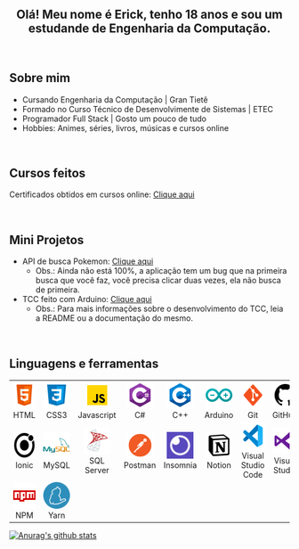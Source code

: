 <h2 align="center">
Olá! Meu nome é Erick, tenho 18 anos e sou um estudande de Engenharia da Computação.
</h2>

<br>

<h2>Sobre mim</h2>
<ul>
    <li>Cursando Engenharia da Computação | Gran Tietê</li>
    <li>Formado no Curso Técnico de Desenvolvimente de Sistemas | ETEC</li>
    <li>Programador Full Stack | Gosto um pouco de tudo</li>
    <li>Hobbies: Animes, séries, livros, músicas e cursos online</li>
</ul>

<br>

<h2>Cursos feitos</h2>

Certificados obtidos em cursos online: [Clique aqui](https://github.com/ErickG123/ErickG123/tree/master/.github/certificates)

<br>

<h2>Mini Projetos</h2>

- API de busca Pokemon: [Clique aqui](https://erickg123.github.io/apipokemon.github.io/)
    - Obs.: Ainda não está 100%, a aplicação tem um bug que na primeira busca que você faz, você precisa clicar duas vezes, ela não busca de primeira.
- TCC feito com Arduino: [Clique aqui](https://github.com/ErickG123/projetoTCC)
    - Obs.: Para mais informações sobre o desenvolvimento do TCC, leia a README ou a documentação do mesmo.

<br>

<h2>Linguagens e ferramentas</h2>

<table>
    <!-- Linha 1 -->
    <tr>
        <td align="center" width="96">
        <a href="https://developer.mozilla.org/en-US/docs/Web/HTML">
            <img src=".github/img/html5.png" width="48" height="48" alt="HTML"/>
        </a>
        <span>HTML</span>
        </td>
        <td align="center" width="96">
        <a href="https://developer.mozilla.org/pt-BR/docs/Web/CSS">
            <img src=".github/img/css3.png" width="48" height="48" alt="CSS3"/>
        </a>
        <span>CSS3</span>
        </td>
        <td align="center" width="96">
        <a href="https://developer.mozilla.org/pt-BR/docs/Web/JavaScript">
            <img src=".github/img/javascript.png" width="48" height="48" alt="Javascript"/>
        </a>
        <span>Javascript</span>
        </td>
        <td align="center" width="96">
        <a href="https://docs.microsoft.com/pt-br/dotnet/csharp/">
            <img src=".github/img/csharp.png" width="48" height="48" alt="C#"/>
        </a>
        <span>C#</span>
        </td>
        <td align="center" width="96">
        <a href="https://docs.microsoft.com/pt-br/cpp/cpp/?view=msvc-160">
            <img src=".github/img/c++.png" width="48" height="48" alt="C++"/>
        </a>
        <span>C++</span>
        </td>
        <td align="center" width="96">
        <a href="https://www.arduino.cc/">
            <img src=".github/img/arduino.png" width="48" height="48" alt="Arduino"/>
        </a>
        <span>Arduino</span>
        </td>
        <td align="center" width="96">
        <a href="https://git-scm.com/">
            <img src=".github/img/git.png" width="48" height="48" alt="Git"/>
        </a>
        <span>Git</span>
        </td>
        <td align="center" width="96">
        <a href="https://github.com/">
            <img src=".github/img/github.png" width="48" height="48" alt="GitHub"/>
        </a>
        <span>GitHub</span>
        </td>
    </tr>
    <!-- Linha 2 -->
    <tr>
        <td align="center" width="96">
        <a href="https://ionicframework.com/">
            <img src=".github/img/ionic.png" width="48" height="48" alt="Ionic"/>
        </a>
        <span>Ionic</span>
        </td>
        <td align="center" width="96">
        <a href="https://www.mysql.com/">
            <img src=".github/img/mysql.png" width="48" height="48" alt="MySQL"/>
        </a>
        <span>MySQL</span>
        </td>
        <td align="center" width="96">
        <a href="https://www.microsoft.com/pt-br/sql-server/sql-server-downloads">
            <img src=".github/img/sqlserver.png" width="48" height="48" alt="SQL Server"/>
        </a>
        <span>SQL Server</span>
        </td>
        <td align="center" width="96">
        <a href="https://www.postman.com/">
            <img src=".github/img/postman.png" width="48" height="48" alt="Postman"/>
        </a>
        <span>Postman</span>
        </td>
        <td align="center" width="96">
        <a href="https://insomnia.rest/download">
            <img src=".github/img/insomnia.jpg" width="48" height="48" alt="Insomnia"/>
        </a>
        <span>Insomnia</span>
        </td>
        <td align="center" width="96">
        <a href="https://www.notion.so/">
            <img src=".github/img/notion.jpg" width="48" height="48" alt="Notion"/>
        </a>
        <span>Notion</span>
        </td>
        <td align="center" width="96">
        <a href="https://code.visualstudio.com/">
            <img src=".github/img/vs-code.png" width="48" height="48" alt="VSCode"/>
        </a>
        <span>Visual Studio Code</span>
        </td>
        <td align="center" width="96">
        <a href="https://visualstudio.microsoft.com/pt-br/">
            <img src=".github/img/visual-studio.png" width="48" height="48" alt="Visual Studio"/>
        </a>
        <span>Visual Studio</span>
        </td>
    </tr>
    <!-- Linha 3 -->
    <tr>
        <td align="center" width="96">
        <a href="https://www.npmjs.com/">
            <img src=".github/img/npm.png" width="48" height="48" alt="NPM"/>
        </a>
        <span>NPM</span>
        </td>
        <td align="center" width="96">
        <a href="https://yarnpkg.com/">
            <img src=".github/img/yarn.png" width="48" height="48" alt="Yarn"/>
        </a>
        <span>Yarn</span>
        </td>
    </tr>
</table>









































[![Anurag's github stats](https://github-readme-stats.vercel.app/api?username=ErickG123&show_icons=true&count_private=true)](https://github.com/ErickG123/github-readme-stats)